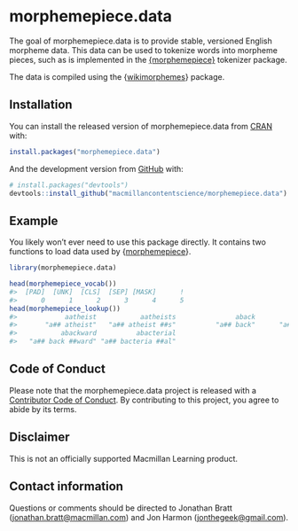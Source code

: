 
<!-- README.md is generated from README.Rmd. Please edit that file -->

# morphemepiece.data

<!-- badges: start -->
<!-- badges: end -->

The goal of morphemepiece.data is to provide stable, versioned English
morpheme data. This data can be used to tokenize words into morpheme
pieces, such as is implemented in the
[{morphemepiece}](https://github.com/macmillancontentscience/morphemepiece)
tokenizer package.

The data is compiled using the
{[wikimorphemes](https://github.com/macmillancontentscience/wikimorphemes)}
package.

## Installation

You can install the released version of morphemepiece.data from
[CRAN](https://CRAN.R-project.org) with:

``` r
install.packages("morphemepiece.data")
```

And the development version from [GitHub](https://github.com/) with:

``` r
# install.packages("devtools")
devtools::install_github("macmillancontentscience/morphemepiece.data")
```

## Example

You likely won’t ever need to use this package directly. It contains two
functions to load data used by
{[morphemepiece](https://github.com/macmillancontentscience/morphemepiece)}.

``` r
library(morphemepiece.data)

head(morphemepiece_vocab())
#>  [PAD]  [UNK]  [CLS]  [SEP] [MASK]      ! 
#>      0      1      2      3      4      5
head(morphemepiece_lookup())
#>            aatheist           aatheists               aback              abacks 
#>       "a## atheist"   "a## atheist ##s"          "a## back"      "a## back ##s" 
#>           abackward          abacterial 
#>   "a## back ##ward" "a## bacteria ##al"
```

## Code of Conduct

Please note that the morphemepiece.data project is released with a
[Contributor Code of
Conduct](https://contributor-covenant.org/version/2/0/CODE_OF_CONDUCT.html).
By contributing to this project, you agree to abide by its terms.

## Disclaimer

This is not an officially supported Macmillan Learning product.

## Contact information

Questions or comments should be directed to Jonathan Bratt
(<jonathan.bratt@macmillan.com>) and Jon Harmon
(<jonthegeek@gmail.com>).

